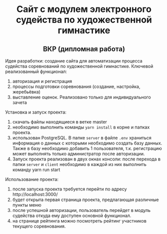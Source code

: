 <h1 align="center">Сайт с модулем электронного судейства по художественной гимнастике</h1>
<h2 align="center">ВКР (дипломная работа)</h2>

Идея разработки: создание сайта для автоматизации процесса судейства соревнований по художественной гимнастике.
Ключевой реализованный функционал:

1. авторизация и регистрация
2. процессы подготовки соревнования (создание, настройка, жеребьёвка)
3. выставление оценок. Реализовано только для индивидуального зачета

Установка и запуск проекта:

1. скачать файлы находящиеся в ветке master
2. необходимо выполнить команды `yarn install` в корне и папках проекта.
3. использован PostgreSQL. В папке `server` в файле `.env` храниться информация о данных с которыми необходимо создать базу данных. Также в базу необходимо добавить 1 пользователя, т.к. регистрацию может выполнять только администратор после авторизации.
4. Запуск проекта реализован в двух окнах консоли: после перехода в папки `server` и `client` необходимо в каждой из них выполнить команду yarn run start

Использование проекта:

1. после запуска проекта требуется перейти по адресу http://localhost:3000/
2. будет открыта первая страница проекта, предлагающая различные пункты меню
3. после успешной авторизации, пользователь перейдет в модуль судейства откуда ему доступен основной функционал.
4. на странице рейтинга можно посмотреть рейтинг участников текущего соревнования.
